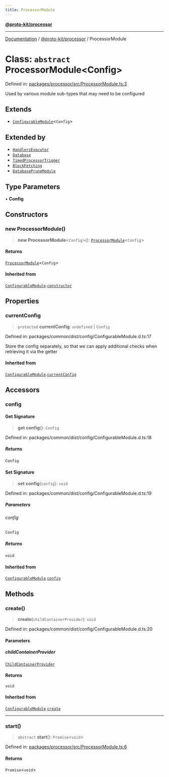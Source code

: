 ```yaml
---
title: ProcessorModule
---
```


[**@proto-kit/processor**](../README.md)

***

[Documentation](../../../README.md) / [@proto-kit/processor](../README.md) / ProcessorModule

# Class: `abstract` ProcessorModule\<Config\>

Defined in: [packages/processor/src/ProcessorModule.ts:3](https://github.com/proto-kit/framework/blob/b953c754e500c62f01fbbd6d09adfb2f5577269d/packages/processor/src/ProcessorModule.ts#L3)

Used by various module sub-types that may need to be configured

## Extends

- [`ConfigurableModule`](../../common/classes/ConfigurableModule.md)\<`Config`\>

## Extended by

- [`HandlersExecutor`](HandlersExecutor.md)
- [`Database`](Database.md)
- [`TimedProcessorTrigger`](TimedProcessorTrigger.md)
- [`BlockFetching`](BlockFetching.md)
- [`DatabasePruneModule`](DatabasePruneModule.md)

## Type Parameters

• **Config**

## Constructors

### new ProcessorModule()

> **new ProcessorModule**\<`Config`\>(): [`ProcessorModule`](ProcessorModule.md)\<`Config`\>

#### Returns

[`ProcessorModule`](ProcessorModule.md)\<`Config`\>

#### Inherited from

[`ConfigurableModule`](../../common/classes/ConfigurableModule.md).[`constructor`](../../common/classes/ConfigurableModule.md#constructors)

## Properties

### currentConfig

> `protected` **currentConfig**: `undefined` \| `Config`

Defined in: packages/common/dist/config/ConfigurableModule.d.ts:17

Store the config separately, so that we can apply additional
checks when retrieving it via the getter

#### Inherited from

[`ConfigurableModule`](../../common/classes/ConfigurableModule.md).[`currentConfig`](../../common/classes/ConfigurableModule.md#currentconfig)

## Accessors

### config

#### Get Signature

> **get** **config**(): `Config`

Defined in: packages/common/dist/config/ConfigurableModule.d.ts:18

##### Returns

`Config`

#### Set Signature

> **set** **config**(`config`): `void`

Defined in: packages/common/dist/config/ConfigurableModule.d.ts:19

##### Parameters

###### config

`Config`

##### Returns

`void`

#### Inherited from

[`ConfigurableModule`](../../common/classes/ConfigurableModule.md).[`config`](../../common/classes/ConfigurableModule.md#config)

## Methods

### create()

> **create**(`childContainerProvider`): `void`

Defined in: packages/common/dist/config/ConfigurableModule.d.ts:20

#### Parameters

##### childContainerProvider

[`ChildContainerProvider`](../../common/interfaces/ChildContainerProvider.md)

#### Returns

`void`

#### Inherited from

[`ConfigurableModule`](../../common/classes/ConfigurableModule.md).[`create`](../../common/classes/ConfigurableModule.md#create)

***

### start()

> `abstract` **start**(): `Promise`\<`void`\>

Defined in: [packages/processor/src/ProcessorModule.ts:6](https://github.com/proto-kit/framework/blob/b953c754e500c62f01fbbd6d09adfb2f5577269d/packages/processor/src/ProcessorModule.ts#L6)

#### Returns

`Promise`\<`void`\>

